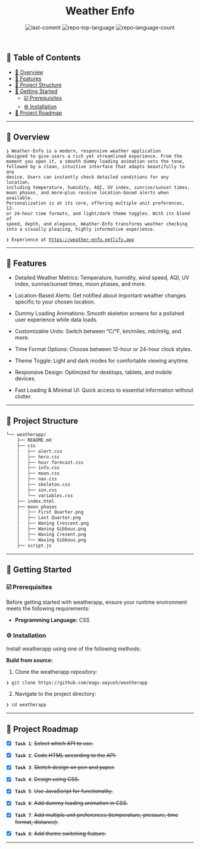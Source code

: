 <p align="center"><h1 align="center">Weather Enfo</h1></p>

<p align="center">
	<img src="https://img.shields.io/github/last-commit/eags-aayush/weatherapp?style=default&logo=git&logoColor=white&color=0080ff" alt="last-commit">
	<img src="https://img.shields.io/github/languages/top/eags-aayush/weatherapp?style=default&color=0080ff" alt="repo-top-language">
	<img src="https://img.shields.io/github/languages/count/eags-aayush/weatherapp?style=default&color=0080ff" alt="repo-language-count">
</p>
<p align="center"><!-- default option, no dependency badges. -->
</p>
<p align="center">
	<!-- default option, no dependency badges. -->
</p>
<br>

## 🔗 Table of Contents

- [📍 Overview](#-overview)
- [👾 Features](#-features)
- [📁 Project Structure](#-project-structure)
- [🚀 Getting Started](#-getting-started)
  - [☑️ Prerequisites](#-prerequisites)
  - [⚙️ Installation](#-installation)
- [📌 Project Roadmap](#-project-roadmap)

---

## 📍 Overview

<code>❯ Weather-Enfo is a modern, responsive weather application designed to give users a rich yet streamlined experience. From the moment you open it, a smooth dummy loading animation sets the tone, followed by a clean, intuitive interface that adapts beautifully to any device. Users can instantly check detailed conditions for any location, including temperature, humidity, AQI, UV index, sunrise/sunset times, moon phases, and more—plus receive location-based alerts when available. Personalization is at its core, offering multiple unit preferences, 12- or 24-hour time formats, and light/dark theme toggles. With its blend of speed, depth, and elegance, Weather-Enfo transforms weather checking into a visually pleasing, highly informative experience.</code>

<code>❯ Experience at <a>https://weather-enfo.netlify.app</a></code>

---

## 👾 Features

- Detailed Weather Metrics: Temperature, humidity, wind speed, AQI, UV index, sunrise/sunset times, moon phases, and more.

- Location-Based Alerts: Get notified about important weather changes specific to your chosen location.

- Dummy Loading Animations: Smooth skeleton screens for a polished user experience while data loads.

- Customizable Units: Switch between °C/°F, km/miles, mb/inHg, and more.

- Time Format Options: Choose between 12-hour or 24-hour clock styles.

- Theme Toggle: Light and dark modes for comfortable viewing anytime.

- Responsive Design: Optimized for desktops, tablets, and mobile devices.

- Fast Loading & Minimal UI: Quick access to essential information without clutter.

---

## 📁 Project Structure

```sh
└── weatherapp/
    ├── README.md
    ├── css
    │   ├── alert.css
    │   ├── hero.css
    │   ├── hour forecast.css
    │   ├── info.css
    │   ├── moon.css
    │   ├── nav.css
    │   ├── skeleton.css
    │   ├── sun.css
    │   └── variables.css
    ├── index.html
    ├── moon phases
    │   ├── First Quarter.png
    │   ├── Last Quarter.png
    │   ├── Waning Crescent.png
    │   ├── Waning Gibbous.png
    │   ├── Waxing Cresent.png
    │   └── Waxing Gibbous.png
    ├── script.js
```

---

## 🚀 Getting Started

### ☑️ Prerequisites

Before getting started with weatherapp, ensure your runtime environment meets the following requirements:

- **Programming Language:** CSS


### ⚙️ Installation

Install weatherapp using one of the following methods:

**Build from source:**

1. Clone the weatherapp repository:
```sh
❯ git clone https://github.com/eags-aayush/weatherapp
```

2. Navigate to the project directory:
```sh
❯ cd weatherapp
```
---

## 📌 Project Roadmap

- [X] **`Task 1`**: <strike>Select which API to use.</strike>  
- [X] **`Task 2`**: <strike>Code HTML according to the API.</strike>  
- [X] **`Task 3`**: <strike>Sketch design on pen and paper.</strike>  
- [X] **`Task 4`**: <strike>Design using CSS.</strike>  
- [X] **`Task 5`**: <strike>Use JavaScript for functionality.</strike>  
- [X] **`Task 6`**: <strike>Add dummy loading animation in CSS.</strike>  
- [X] **`Task 7`**: <strike>Add multiple unit preferences (temperature, pressure, time format, distance).</strike>  
- [X] **`Task 8`**: <strike>Add theme switching feature.</strike>  


---



